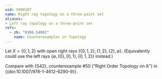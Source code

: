```yaml
---
uid: S000187
name: Right ray topology on a three-point set
aliases:
- Left ray topology on a three-point set
refs:
  - zb: "0386.54001" 
    name: Counterexamples in Topology
---
```

Let $X = \{0,1,2\}$ with open right rays $\{\{0,1,2\}, \{1,2\}, \{2\}, \emptyset\}$.
(Equivalently could use the left rays $\{\emptyset, \{0\}, \{0,1\}, \{0,1,2\}\}$ instead.)

Compare with {S42}, counterexample #50 ("Right Order Topology on $\mathbb R$")
in {{doi:10.1007/978-1-4612-6290-9}}.

